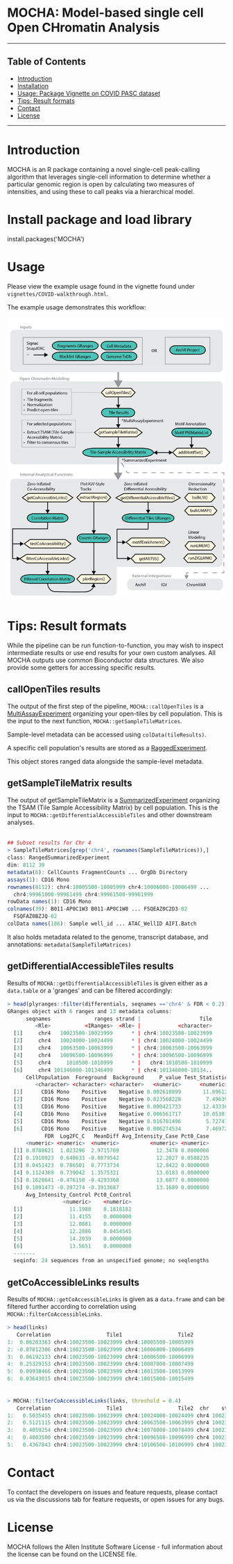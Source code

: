# MOCHA: Model-based single cell Open CHromatin Analysis
------------------------------------------------------------------------

## Table of Contents

-   [Introduction](#introduction)
-   [Installation](#library)
-   [Usage: Package Vignette on COVID PASC dataset](#vignette)
-   [Tips: Result formats](#results)
-   [Contact](#contact)
-   [License](#license)

------------------------------------------------------------------------

# <a name="introduction"></a> Introduction

MOCHA is an R package containing a novel single-cell peak-calling algorithm that leverages single-cell information to determine whether a particular genomic region is open by calculating two measures of intensities, and using these to call peaks via a hierarchical model.

# <a name="library"></a> Install package and load library
install.packages('MOCHA') 

# <a name="vignette"></a> Usage

Please view the example usage found in the vignette found under
`vignettes/COVID-walkthrough.html`.

The example usage demonstrates this workflow: 

![Workflow](inst/extData/workflow_diagram_v3_website.png)

# <a name="results"></a> Tips: Result formats

While the pipeline can be run function-to-function, you may wish to inspect intermediate results or use end results for your own custom analyses. All MOCHA outputs use common Bioconductor data structures. We also provide some getters for accessing specific results.

## callOpenTiles results

The output of the first step of the pipeline, `MOCHA::callOpenTiles` is a [MultiAssayExperiment](https://www.bioconductor.org/packages/devel/bioc/vignettes/MultiAssayExperiment/inst/doc/MultiAssayExperiment.html#overview-of-the-multiassayexperiment-class) organizing your open-tiles by cell population. This is the input to the next function, `MOCHA::getSampleTileMatrices`.

Sample-level metadata can be accessed using `colData(tileResults)`.

A specific cell population's results are stored as a [RaggedExperiment](https://bioconductor.org/packages/release/bioc/vignettes/RaggedExperiment/inst/doc/RaggedExperiment.html).

This object stores ranged data alongside the sample-level metadata.


## getSampleTileMatrix results

The output of getSampleTileMatrix is a [SummarizedExperiment](https://bioconductor.org/packages/devel/bioc/vignettes/SummarizedExperiment/inst/doc/SummarizedExperiment.html) organizing the TSAM (Tile Sample Accessibility Matrix) by cell population. This is the input to `MOCHA::getDifferentialAccessibleTiles` and other downstream analyses.

``` r

## Subset results for Chr 4
> SampleTileMatrices[grep('chr4', rownames(SampleTileMatrices)),]
class: RangedSummarizedExperiment 
dim: 8112 39 
metadata(6): CellCounts FragmentCounts ... OrgDb Directory
assays(1): CD16 Mono
rownames(8112): chr4:10005500-10005999 chr4:10006000-10006499 ...
  chr4:99961000-99961499 chr4:99961500-99961999
rowData names(1): CD16 Mono
colnames(39): B011-AP0C1W3 B011-AP0C1W8 ... FSQEAZ0C2D3-02
  FSQFAZ0BZJQ-02
colData names(186): Sample well_id ... ATAC_WellID AIFI.Batch


```

It also holds metadata related to the genome, transcript database, and annotations: `metadata(SampleTileMatrices)`

## getDifferentialAccessibleTiles results

Results of `MOCHA::getDifferentialAccessibleTiles` is given either as a `data.table` or a 'granges' and can be filtered accordingly:

``` r
> head(plyranges::filter(differentials, seqnames =='chr4' & FDR < 0.2))
GRanges object with 6 ranges and 13 metadata columns:
      seqnames              ranges strand |                   Tile
         <Rle>           <IRanges>  <Rle> |            <character>
  [1]     chr4   10023500-10023999      * | chr4:10023500-10023999
  [2]     chr4   10024000-10024499      * | chr4:10024000-10024499
  [3]     chr4   10063500-10063999      * | chr4:10063500-10063999
  [4]     chr4   10096500-10096999      * | chr4:10096500-10096999
  [5]     chr4     1010500-1010999      * |   chr4:1010500-1010999
  [6]     chr4 101346000-101346499      * | chr4:101346000-10134..
      CellPopulation  Foreground  Background     P_value Test_Statistic
         <character> <character> <character>   <numeric>      <numeric>
  [1]      CD16 Mono    Positive    Negative 0.002610899       11.89612
  [2]      CD16 Mono    Positive    Negative 0.023560228        7.49639
  [3]      CD16 Mono    Positive    Negative 0.000421733       12.43336
  [4]      CD16 Mono    Positive    Negative 0.006561717       10.05301
  [5]      CD16 Mono    Positive    Negative 0.016701496        5.72747
  [6]      CD16 Mono    Positive    Negative 0.006274534        7.46972
            FDR  Log2FC_C   MeanDiff Avg_Intensity_Case Pct0_Case
      <numeric> <numeric>  <numeric>          <numeric> <numeric>
  [1] 0.0788621  1.023296  2.9715709            12.3478 0.0000000
  [2] 0.1910923  0.648633 -0.0879542            12.2027 0.0588235
  [3] 0.0451423  0.786501  0.7773734            12.8422 0.0000000
  [4] 0.1124369  0.739042  1.3575321            13.0183 0.0000000
  [5] 0.1628641 -0.476150 -0.4293368            13.6077 0.0000000
  [6] 0.1091473 -0.397274 -0.3913687            13.1689 0.0000000
      Avg_Intensity_Control Pct0_Control
                  <numeric>    <numeric>
  [1]               11.1988    0.1818182
  [2]               11.4155    0.0000000
  [3]               12.0881    0.0000000
  [4]               12.2886    0.0454545
  [5]               14.2039    0.0000000
  [6]               13.5651    0.0000000
  -------
  seqinfo: 24 sequences from an unspecified genome; no seqlengths
```

## getCoAccessibleLinks results

Results of `MOCHA::getCoAccessibleLinks` is given as a `data.frame` and can be filtered further according to correlation using `MOCHA::filterCoAccessibleLinks`.

``` r
> head(links)
   Correlation                  Tile1                  Tile2
1:  0.06203363 chr4:10023500-10023999 chr4:10005500-10005999
2: -0.07812306 chr4:10023500-10023999 chr4:10006000-10006499
3:  0.06192133 chr4:10023500-10023999 chr4:10006500-10006999
4:  0.25329153 chr4:10023500-10023999 chr4:10007000-10007499
5:  0.09938466 chr4:10023500-10023999 chr4:10013500-10013999
6:  0.03643015 chr4:10023500-10023999 chr4:10015000-10015499


> MOCHA::filterCoAccessibleLinks(links, threshold = 0.4)
   Correlation                  Tile1                  Tile2  chr    start      end
1:   0.5035455 chr4:10023500-10023999 chr4:10024000-10024499 chr4 10023500 10024499
2:   0.5121115 chr4:10023500-10023999 chr4:10063500-10063999 chr4 10023500 10063999
3:   0.4059254 chr4:10023500-10023999 chr4:10078000-10078499 chr4 10023500 10078499
4:   0.4003500 chr4:10023500-10023999 chr4:10096500-10096999 chr4 10023500 10096999
5:   0.4367843 chr4:10023500-10023999 chr4:10106500-10106999 chr4 10023500 10106999
```

# <a name="contact"></a> Contact

To contact the developers on issues and feature requests, please contact us via the discussions tab for feature requests, or open issues for any bugs.

# <a name="license"></a> License

MOCHA follows the Allen Institute Software License - full information about the license can be found on the LICENSE file.
